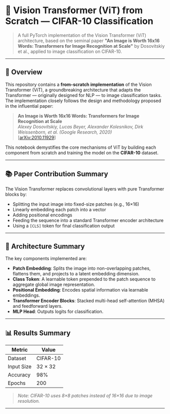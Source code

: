 # 🧠 Vision Transformer (ViT) from Scratch — CIFAR-10 Classification

> A full PyTorch implementation of the Vision Transformer (ViT) architecture, based on the seminal paper **"An Image is Worth 16x16 Words: Transformers for Image Recognition at Scale"** by Dosovitskiy et al., applied to image classification on CIFAR-10.

---

## 📌 Overview

This repository contains a **from-scratch implementation** of the Vision Transformer (ViT), a groundbreaking architecture that adapts the Transformer — originally designed for NLP — to image classification tasks. The implementation closely follows the design and methodology proposed in the influential paper:

> **An Image is Worth 16x16 Words: Transformers for Image Recognition at Scale**  
> *Alexey Dosovitskiy, Lucas Beyer, Alexander Kolesnikov, Dirk Weissenborn, et al. (Google Research, 2020)*  
> [[arXiv:2010.11929](https://arxiv.org/abs/2010.11929)]

This notebook demystifies the core mechanisms of ViT by building each component from scratch and training the model on the **CIFAR-10** dataset.

---

## 📚 Paper Contribution Summary

The Vision Transformer replaces convolutional layers with pure Transformer blocks by:
- Splitting the input image into fixed-size patches (e.g., 16×16)
- Linearly embedding each patch into a vector
- Adding positional encodings
- Feeding the sequence into a standard Transformer encoder architecture
- Using a `[CLS]` token for final classification output

---

## 🧠 Architecture Summary

The key components implemented are:

- **Patch Embedding**: Splits the image into non-overlapping patches, flattens them, and projects to a latent embedding dimension.
- **Class Token**: A learnable token prepended to the patch sequence to aggregate global image representation.
- **Positional Embedding**: Encodes spatial information via learnable embeddings.
- **Transformer Encoder Blocks**: Stacked multi-head self-attention (MHSA) and feedforward layers.
- **MLP Head**: Outputs logits for classification.

---

## 📊 Results Summary

| Metric         | Value     |
|----------------|-----------|
| Dataset        | CIFAR-10  |
| Input Size     | 32 × 32   |
| Accuracy       | 98% |
| Epochs         | 200       |
> *Note: CIFAR-10 uses 8×8 patches instead of 16×16 due to image resolution.*

---


